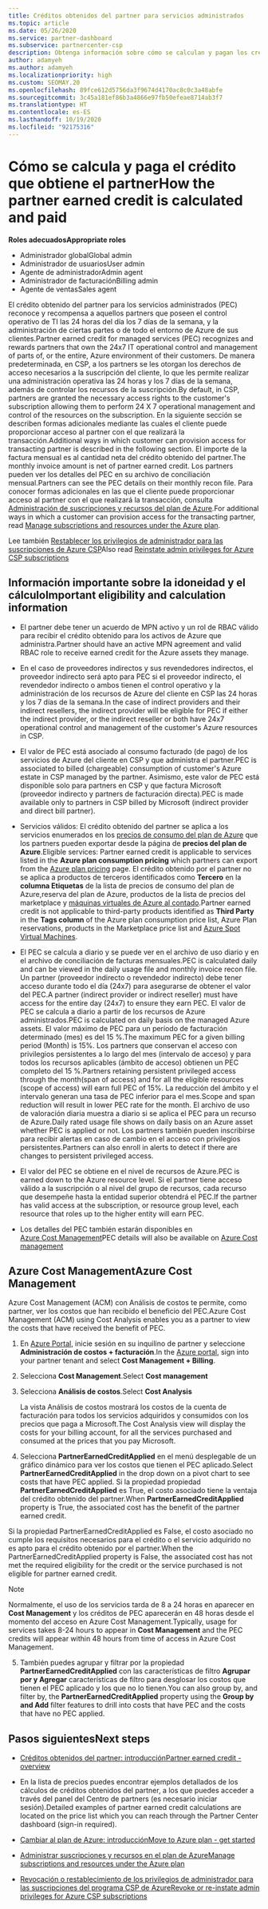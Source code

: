 ```yaml
---
title: Créditos obtenidos del partner para servicios administrados
ms.topic: article
ms.date: 05/26/2020
ms.service: partner-dashboard
ms.subservice: partnercenter-csp
description: Obtenga información sobre cómo se calculan y pagan los créditos obtenidos del partner (PEC) de Microsoft para los servicios administrados y cómo asegurarse de que cumple los requisitos.
author: adamyeh
ms.author: adamyeh
ms.localizationpriority: high
ms.custom: SEOMAY.20
ms.openlocfilehash: 89fce612d5756da3f9674d4170ac8c0c3a48abfe
ms.sourcegitcommit: 3c45a181ef86b3a4866e97fb50efeae8714ab3f7
ms.translationtype: HT
ms.contentlocale: es-ES
ms.lasthandoff: 10/19/2020
ms.locfileid: "92175316"
---
```

# <a name="how-the-partner-earned-credit-is-calculated-and-paid"></a><span data-ttu-id="97a9d-103">Cómo se calcula y paga el crédito que obtiene el partner</span><span class="sxs-lookup"><span data-stu-id="97a9d-103">How the partner earned credit is calculated and paid</span></span>

<span data-ttu-id="97a9d-104">**Roles adecuados**</span><span class="sxs-lookup"><span data-stu-id="97a9d-104">**Appropriate roles**</span></span>

- <span data-ttu-id="97a9d-105">Administrador global</span><span class="sxs-lookup"><span data-stu-id="97a9d-105">Global admin</span></span>
- <span data-ttu-id="97a9d-106">Administrador de usuarios</span><span class="sxs-lookup"><span data-stu-id="97a9d-106">User admin</span></span>
- <span data-ttu-id="97a9d-107">Agente de administrador</span><span class="sxs-lookup"><span data-stu-id="97a9d-107">Admin agent</span></span>
- <span data-ttu-id="97a9d-108">Administrador de facturación</span><span class="sxs-lookup"><span data-stu-id="97a9d-108">Billing admin</span></span>
- <span data-ttu-id="97a9d-109">Agente de ventas</span><span class="sxs-lookup"><span data-stu-id="97a9d-109">Sales agent</span></span>

<span data-ttu-id="97a9d-110">El crédito obtenido del partner para los servicios administrados (PEC) reconoce y recompensa a aquellos partners que poseen el control operativo de TI las 24 horas del día los 7 días de la semana, y la administración de ciertas partes o de todo el entorno de Azure de sus clientes.</span><span class="sxs-lookup"><span data-stu-id="97a9d-110">Partner earned credit for managed services (PEC) recognizes and rewards partners that own the 24x7 IT operational control and management of parts of, or the entire, Azure environment of their customers.</span></span> <span data-ttu-id="97a9d-111">De manera predeterminada, en CSP, a los partners se les otorgan los derechos de acceso necesarios a la suscripción del cliente, lo que les permite realizar una administración operativa las 24 horas y los 7 días de la semana, además de controlar los recursos de la suscripción.</span><span class="sxs-lookup"><span data-stu-id="97a9d-111">By default, in CSP, partners are granted the necessary access rights to the customer's subscription allowing them to perform 24 X 7 operational management and control of the resources on the subscription.</span></span> <span data-ttu-id="97a9d-112">En la siguiente sección se describen formas adicionales mediante las cuales el cliente puede proporcionar acceso al partner con el que realizará la transacción.</span><span class="sxs-lookup"><span data-stu-id="97a9d-112">Additional ways in which customer can provision access for transacting partner is described in the following section.</span></span> <span data-ttu-id="97a9d-113">El importe de la factura mensual es al cantidad neta del crédito obtenido del partner.</span><span class="sxs-lookup"><span data-stu-id="97a9d-113">The monthly invoice amount is net of partner earned credit.</span></span> <span data-ttu-id="97a9d-114">Los partners pueden ver los detalles del PEC en su archivo de conciliación mensual.</span><span class="sxs-lookup"><span data-stu-id="97a9d-114">Partners can see the PEC details on their monthly recon file.</span></span> <span data-ttu-id="97a9d-115">Para conocer formas adicionales en las que el cliente puede proporcionar acceso al partner con el que realizará la transacción, consulta [Administración de suscripciones y recursos del plan de Azure](azure-plan-manage.md).</span><span class="sxs-lookup"><span data-stu-id="97a9d-115">For additional ways in which a customer can provision access for the transacting partner, read [Manage subscriptions and resources under the Azure plan](azure-plan-manage.md).</span></span>

<span data-ttu-id="97a9d-116">Lee también [Restablecer los privilegios de administrador para las suscripciones de Azure CSP](revoke-reinstate-csp.md)</span><span class="sxs-lookup"><span data-stu-id="97a9d-116">Also read [Reinstate admin privileges for Azure CSP subscriptions](revoke-reinstate-csp.md)</span></span>

## <a name="important-eligibility-and-calculation-information"></a><span data-ttu-id="97a9d-117">Información importante sobre la idoneidad y el cálculo</span><span class="sxs-lookup"><span data-stu-id="97a9d-117">Important eligibility and calculation information</span></span>

- <span data-ttu-id="97a9d-118">El partner debe tener un acuerdo de MPN activo y un rol de RBAC válido para recibir el crédito obtenido para los activos de Azure que administra.</span><span class="sxs-lookup"><span data-stu-id="97a9d-118">Partner should have an active MPN agreement and valid RBAC role to receive earned credit for the Azure assets they manage.</span></span> 

- <span data-ttu-id="97a9d-119">En el caso de proveedores indirectos y sus revendedores indirectos, el proveedor indirecto será apto para PEC si el proveedor indirecto, el revendedor indirecto o ambos tienen el control operativo y la administración de los recursos de Azure del cliente en CSP las 24 horas y los 7 días de la semana.</span><span class="sxs-lookup"><span data-stu-id="97a9d-119">In the case of indirect providers and their indirect resellers, the indirect provider will be eligible for PEC if either the indirect provider, or the indirect reseller or both have 24x7 operational control and management of the customer's Azure resources in CSP.</span></span>

- <span data-ttu-id="97a9d-120">El valor de PEC está asociado al consumo facturado (de pago) de los servicios de Azure del cliente en CSP y que administra el partner.</span><span class="sxs-lookup"><span data-stu-id="97a9d-120">PEC is associated to billed (chargeable) consumption of customer's Azure estate in CSP managed by the partner.</span></span> <span data-ttu-id="97a9d-121">Asimismo, este valor de PEC está disponible solo para partners en CSP y que factura Microsoft (proveedor indirecto y partners de facturación directa).</span><span class="sxs-lookup"><span data-stu-id="97a9d-121">PEC is made available only to partners in CSP billed by Microsoft (indirect provider and direct bill partner).</span></span> 

- <span data-ttu-id="97a9d-122">Servicios válidos: El crédito obtenido del partner se aplica a los servicios enumerados en los [precios de consumo del plan de Azure](https://partner.microsoft.com/commerce/sales) que los partners pueden exportar desde la página de **precios del plan de Azure**.</span><span class="sxs-lookup"><span data-stu-id="97a9d-122">Eligible services: Partner earned credit is applicable to services listed in the **Azure plan consumption pricing** which partners can export from the [Azure plan pricing](https://partner.microsoft.com/commerce/sales) page.</span></span> <span data-ttu-id="97a9d-123">El crédito obtenido por el partner no se aplica a productos de terceros identificados como **Tercero** en la **columna Etiquetas** de la lista de precios de consumo del plan de Azure,reserva del plan de Azure, productos de la lista de precios del marketplace y [máquinas virtuales de Azure al contado](https://partner.microsoft.com/resources/collection/azure-spot-in-csp#/).</span><span class="sxs-lookup"><span data-stu-id="97a9d-123">Partner earned credit is not applicable to third-party products identified as **Third Party** in the **Tags column** of the Azure plan consumption price list, Azure Plan reservations, products in the Marketplace price list and [Azure Spot Virtual Machines](https://partner.microsoft.com/resources/collection/azure-spot-in-csp#/).</span></span>

- <span data-ttu-id="97a9d-124">El PEC se calcula a diario y se puede ver en el archivo de uso diario y en el archivo de conciliación de facturas mensuales.</span><span class="sxs-lookup"><span data-stu-id="97a9d-124">PEC is calculated daily and can be viewed in the daily usage file and monthly invoice recon file.</span></span> <span data-ttu-id="97a9d-125">Un partner (proveedor indirecto o revendedor indirecto) debe tener acceso durante todo el día (24x7) para asegurarse de obtener el valor del PEC.</span><span class="sxs-lookup"><span data-stu-id="97a9d-125">A partner (indirect provider or indirect reseller) must have access for the entire day (24x7) to ensure they earn PEC.</span></span> <span data-ttu-id="97a9d-126">El valor de PEC se calcula a diario a partir de los recursos de Azure administrados.</span><span class="sxs-lookup"><span data-stu-id="97a9d-126">PEC is calculated on daily basis on the managed Azure assets.</span></span> <span data-ttu-id="97a9d-127">El valor máximo de PEC para un período de facturación determinado (mes) es del 15 %.</span><span class="sxs-lookup"><span data-stu-id="97a9d-127">The maximum PEC for a given billing period (Month) is 15%.</span></span> <span data-ttu-id="97a9d-128">Los partners que conservan el acceso con privilegios persistentes a lo largo del mes (intervalo de acceso) y para todos los recursos aplicables (ámbito de acceso) obtienen un PEC completo del 15 %.</span><span class="sxs-lookup"><span data-stu-id="97a9d-128">Partners retaining persistent privileged access through the month(span of access) and for all the eligible resources (scope of access) will earn full PEC of 15%.</span></span> <span data-ttu-id="97a9d-129">La reducción del ámbito y el intervalo generan una tasa de PEC inferior para el mes.</span><span class="sxs-lookup"><span data-stu-id="97a9d-129">Scope and span reduction will result in lower PEC rate for the month.</span></span> <span data-ttu-id="97a9d-130">El archivo de uso de valoración diaria muestra a diario si se aplica el PEC para un recurso de Azure.</span><span class="sxs-lookup"><span data-stu-id="97a9d-130">Daily rated usage file shows on daily basis on an Azure asset whether PEC is applied or not.</span></span> <span data-ttu-id="97a9d-131">Los partners también pueden inscribirse para recibir alertas en caso de cambio en el acceso con privilegios persistentes.</span><span class="sxs-lookup"><span data-stu-id="97a9d-131">Partners can also enroll in alerts to detect if there are changes to persistent privileged access.</span></span>

- <span data-ttu-id="97a9d-132">El valor del PEC se obtiene en el nivel de recursos de Azure.</span><span class="sxs-lookup"><span data-stu-id="97a9d-132">PEC is earned down to the Azure resource level.</span></span> <span data-ttu-id="97a9d-133">Si el partner tiene acceso válido a la suscripción o al nivel del grupo de recursos, cada recurso que desempeñe hasta la entidad superior obtendrá el PEC.</span><span class="sxs-lookup"><span data-stu-id="97a9d-133">If the partner has valid access at the subscription, or resource group level, each resource that roles up to the higher entity will earn PEC.</span></span>  

- <span data-ttu-id="97a9d-134">Los detalles del PEC también estarán disponibles en [Azure Cost Management](/azure/cost-management-billing/costs/get-started-partners)</span><span class="sxs-lookup"><span data-stu-id="97a9d-134">PEC details will also be available on [Azure Cost management](/azure/cost-management-billing/costs/get-started-partners)</span></span>

## <a name="azure-cost-management"></a><span data-ttu-id="97a9d-135">Azure Cost Management</span><span class="sxs-lookup"><span data-stu-id="97a9d-135">Azure Cost Management</span></span>

<span data-ttu-id="97a9d-136">Azure Cost Management (ACM) con Análisis de costos te permite, como partner, ver los costos que han recibido el beneficio del PEC.</span><span class="sxs-lookup"><span data-stu-id="97a9d-136">Azure Cost Management (ACM) using Cost Analysis enables you as a partner to view the costs that have received the benefit of PEC.</span></span>  

1. <span data-ttu-id="97a9d-137">En [Azure Portal](https://portal.azure.com), inicie sesión en su inquilino de partner y seleccione **Administración de costos + facturación**.</span><span class="sxs-lookup"><span data-stu-id="97a9d-137">In the [Azure portal](https://portal.azure.com), sign into your partner tenant and select **Cost Management + Billing**.</span></span>

2. <span data-ttu-id="97a9d-138">Selecciona **Cost Management**.</span><span class="sxs-lookup"><span data-stu-id="97a9d-138">Select **Cost management**</span></span>

3. <span data-ttu-id="97a9d-139">Selecciona **Análisis de costos**.</span><span class="sxs-lookup"><span data-stu-id="97a9d-139">Select **Cost Analysis**</span></span>

   <span data-ttu-id="97a9d-140">La vista Análisis de costos mostrará los costos de la cuenta de facturación para todos los servicios adquiridos y consumidos con los precios que paga a Microsoft.</span><span class="sxs-lookup"><span data-stu-id="97a9d-140">The Cost Analysis view will display the costs for your billing account, for all the services purchased and consumed at the prices that you pay Microsoft.</span></span>

4. <span data-ttu-id="97a9d-141">Selecciona **PartnerEarnedCreditApplied** en el menú desplegable de un gráfico dinámico para ver los costos que tienen el PEC aplicado.</span><span class="sxs-lookup"><span data-stu-id="97a9d-141">Select **PartnerEarnedCreditApplied** in the drop down on a pivot chart to see costs that have PEC applied.</span></span> <span data-ttu-id="97a9d-142">Si la propiedad propiedad **PartnerEarnedCreditApplied** es True, el costo asociado tiene la ventaja del crédito obtenido del partner.</span><span class="sxs-lookup"><span data-stu-id="97a9d-142">When **PartnerEarnedCreditApplied** property is True, the associated cost has the benefit of the partner earned credit.</span></span> 

<span data-ttu-id="97a9d-143">Si la propiedad PartnerEarnedCreditApplied es False, el costo asociado no cumple los requisitos necesarios para el crédito o el servicio adquirido no es apto para el crédito obtenido por el partner.</span><span class="sxs-lookup"><span data-stu-id="97a9d-143">When the PartnerEarnedCreditApplied property is False, the associated cost has not met the required eligibility for the credit or the service purchased is not eligible for partner earned credit.</span></span>

>[!NOTE] 
><span data-ttu-id="97a9d-144">Normalmente, el uso de los servicios tarda de 8 a 24 horas en aparecer en **Cost Management** y los créditos de PEC aparecerán en 48 horas desde el momento del acceso en Azure Cost Management.</span><span class="sxs-lookup"><span data-stu-id="97a9d-144">Typically, usage for services takes 8-24 hours to appear in **Cost Management** and the PEC credits will appear within 48 hours from time of access in Azure Cost Management.</span></span>

5. <span data-ttu-id="97a9d-145">También puedes agrupar y filtrar por la propiedad **PartnerEarnedCreditApplied** con las características de filtro **Agrupar por y Agregar** características de filtro para desglosar los costos que tienen el PEC aplicado y los que no lo tienen.</span><span class="sxs-lookup"><span data-stu-id="97a9d-145">You can also group by, and filter by, the **PartnerEarnedCreditApplied** property using the **Group by and Add** filter features to drill into costs that have PEC and the costs that have no PEC applied.</span></span>

## <a name="next-steps"></a><span data-ttu-id="97a9d-146">Pasos siguientes</span><span class="sxs-lookup"><span data-stu-id="97a9d-146">Next steps</span></span>

- [<span data-ttu-id="97a9d-147">Créditos obtenidos del partner: introducción</span><span class="sxs-lookup"><span data-stu-id="97a9d-147">Partner earned credit - overview</span></span>](partner-earned-credit.md)

- <span data-ttu-id="97a9d-148">En la lista de precios puedes encontrar ejemplos detallados de los cálculos de créditos obtenidos del partner, a los que puedes acceder a través del panel del Centro de partners (es necesario iniciar sesión).</span><span class="sxs-lookup"><span data-stu-id="97a9d-148">Detailed examples of partner earned credit calculations are located on the price list which you can reach through the Partner Center dashboard (sign-in required).</span></span>

- [<span data-ttu-id="97a9d-149">Cambiar al plan de Azure: introducción</span><span class="sxs-lookup"><span data-stu-id="97a9d-149">Move to Azure plan - get started</span></span>](azure-plan-get-started.md)

- [<span data-ttu-id="97a9d-150">Administrar suscripciones y recursos en el plan de Azure</span><span class="sxs-lookup"><span data-stu-id="97a9d-150">Manage subscriptions and resources under the Azure plan</span></span>](azure-plan-manage.md)

- [<span data-ttu-id="97a9d-151">Revocación o restablecimiento de los privilegios de administrador para las suscripciones del programa CSP de Azure</span><span class="sxs-lookup"><span data-stu-id="97a9d-151">Revoke or re-instate admin privileges for Azure CSP subscriptions</span></span>](revoke-reinstate-csp.md)
